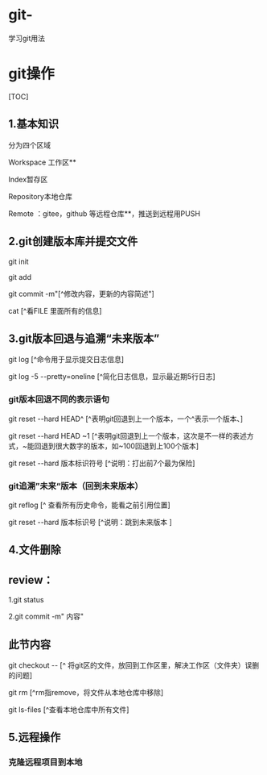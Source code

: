 # git-
学习git用法
#  git操作

[TOC]



## 1.基本知识

分为四个区域

Workspace 工作区**

Index暂存区

Repository本地仓库

Remote ：gitee，github 等远程仓库**，推送到远程用PUSH

  ## 2.git创建版本库并提交文件

   git init  

   git add <FILE>

   git  commit -m"[^修改内容，更新的内容简述"]

  cat  <FILE>     [^看FILE 里面所有的信息]

  ## 3.git版本回退与追溯“未来版本”

  git log [^命令用于显示提交日志信息]

 git log -5 --pretty=oneline [^简化日志信息，显示最近期5行日志]

### git版本回退不同的表示语句

git reset --hard HEAD^  [^表明git回退到上一个版本，一个^表示一个版本、]

git reset --hard HEAD ~1 [^表明git回退到上一个版本，这次是不一样的表述方式，~能回退到很大数字的版本，如~100回退到上100个版本]

git reset --hard 版本标识符号            [^说明：打出前7个最为保险]

### git追溯”未来“版本（回到未来版本）

git reflog    [^  查看所有历史命令，能看之前引用位置]

git reset --hard 版本标识号     [^说明：跳到未来版本 ]      

 



## 4.文件删除

##    review：

1.git status 

2.git commit -m" 内容"

##    此节内容

git checkout -- <FILE>   [^ 将git区的文件，放回到工作区里，解决工作区（文件夹）误删的问题]

git rm  <FILE>   [^rm指remove，将文件从本地仓库中移除]

git ls-files [^查看本地仓库中所有文件]



## 5.远程操作

  ### 克隆远程项目到本地



